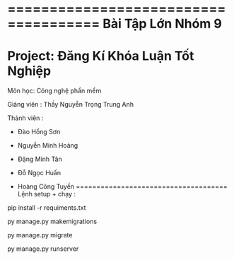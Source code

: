 =====================================
Bài Tập Lớn Nhóm 9
=====================================
Project: Đăng Kí Khóa Luận Tốt Nghiệp
=====================================
Môn học: Công nghệ phần mềm

Giảng viên : Thầy Nguyễn Trọng Trung Anh

Thành viên :

- Đào Hồng Sơn

- Nguyễn Minh Hoàng

- Đặng Minh Tân

- Đỗ Ngọc Huấn

- Hoàng Công Tuyền
=====================================
Lệnh setup + chạy : 

pip install -r requiments.txt

py manage.py makemigrations

py manage.py migrate

py manage.py runserver
